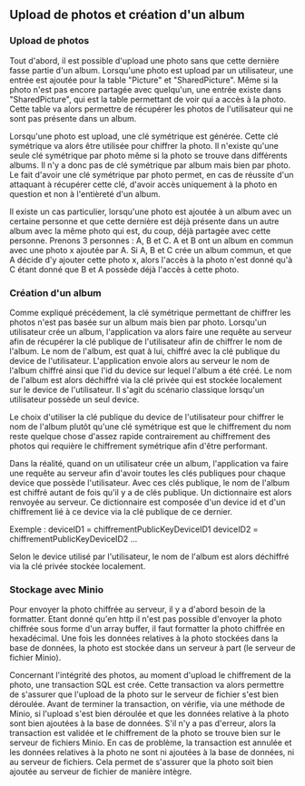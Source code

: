 ## Upload de photos et création d'un album

### Upload de photos

Tout d'abord, il est possible d'upload une photo sans que cette dernière fasse partie d'un album. Lorsqu'une photo est upload par un utilisateur, une entrée est ajoutée pour la table "Picture" et "SharedPicture". Même si la photo n'est pas encore partagée avec quelqu'un, une entrée existe dans "SharedPicture", qui est la table permettant de voir qui a accès à la photo. Cette table va alors permettre de récupérer les photos de l'utilisateur qui ne sont pas présente dans un album.

Lorsqu'une photo est upload, une clé symétrique est générée. Cette clé symétrique va alors être utilisée pour chiffrer la photo. Il n'existe qu'une seule clé symétrique par photo même si la photo se trouve dans différents albums. Il n'y a donc pas de clé symétrique par album mais bien par photo. Le fait d'avoir une clé symétrique par photo permet, en cas de réussite d'un attaquant à récupérer cette clé, d'avoir accès uniquement à la photo en question et non à l'entièreté d'un album.

Il existe un cas particulier, lorsqu'une photo est ajoutée à un album avec un certaine personne et que cette dernière est déjà présente dans un autre album avec la même photo qui est, du coup, déjà partagée avec cette personne. Prenons 3 personnes : A, B et C. A et B ont un album en commun avec une photo x ajoutée par A. Si A, B et C crée un album commun, et que A décide d'y ajouter cette photo x, alors l'accès à la photo n'est donné qu'à C étant donné que B et A possède déjà l'accès à cette photo.

### Création d'un album

Comme expliqué précédement, la clé symétrique permettant de chiffrer les photos n'est pas basée sur un album mais bien par photo. Lorsqu'un utilisateur crée un album, l'application va alors faire une requête au serveur afin de récupérer la clé publique de l'utilisateur afin de chiffrer le nom de l'album. Le nom de l'album, est quat à lui, chiffré avec la clé publique du device de l'utilisateur. L'application envoie alors au serveur le nom de l'album chiffré ainsi que l'id du device sur lequel l'album a été créé. Le nom de l'album est alors déchiffré via la clé privée qui est stockée localement sur le device de l'utilisateur. Il s'agit du scénario classique lorsqu'un utilisateur possède un seul device.

Le choix d'utiliser la clé publique du device de l'utilisateur pour chiffrer le nom de l'album plutôt qu'une clé symétrique est que le chiffrement du nom reste quelque chose d'assez rapide contrairement au chiffrement des photos qui requière le chiffrement symétrique afin d'être performant.

Dans la réalité, quand on un utilisateur crée un album, l'application va faire une requête au serveur afin d'avoir toutes les clés publiques pour chaque device que possède l'utilisateur. Avec ces clés publique, le nom de l'album est chiffré autant de fois qu'il y a de clés publique. Un dictionnaire est alors renvoyée au serveur. Ce dictionnaire est composée d'un device id et d'un chiffrement lié à ce device via la clé publique de ce dernier.

Exemple :
deviceID1 = chiffrementPublicKeyDeviceID1
deviceID2 = chiffrementPublicKeyDeviceID2
...

Selon le device utilisé par l'utilisateur, le nom de l'album est alors déchiffré via la clé privée stockée localement.

### Stockage avec Minio

Pour envoyer la photo chiffrée au serveur, il y a d'abord besoin de la formatter. Etant donné qu'en http il n'est pas possible d'envoyer la photo chiffrée sous forme d'un array buffer, il faut formatter la photo chiffrée en hexadécimal. Une fois les données relatives à la photo stockées dans la base de données, la photo est stockée dans un serveur à part (le serveur de fichier Minio).

Concernant l'intégrité des photos, au moment d'upload le chiffrement de la photo, une transaction SQL est crée. Cette transaction va alors permettre de s'assurer que l'upload de la photo sur le serveur de fichier s'est bien déroulée. Avant de terminer la transaction, on vérifie, via une méthode de Minio, si l'upload s'est bien déroulée et que les données relative à la photo sont bien ajoutées à la base de données. S'il n'y a pas d'erreur, alors la transaction est validée et le chiffrement de la photo se trouve bien sur le serveur de fichiers Minio. En cas de problème, la transaction est annulée et les données relatives à la photo ne sont ni ajoutées à la base de données, ni au serveur de fichiers. Cela permet de s'assurer que la photo soit bien ajoutée au serveur de fichier de manière intègre.

